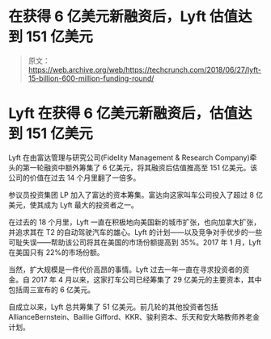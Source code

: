 # 在获得 6 亿美元新融资后，Lyft 估值达到 151 亿美元 

> 原文：<https://web.archive.org/web/https://techcrunch.com/2018/06/27/lyft-15-billion-600-million-funding-round/>

# Lyft 在获得 6 亿美元新融资后，估值达到 151 亿美元

Lyft 在由富达管理与研究公司(Fidelity Management & Research Company)牵头的第一轮融资中额外筹集了 6 亿美元，将其融资后估值推高至 151 亿美元。该公司的价值在过去 14 个月里翻了一倍多。

参议员投资集团 LP 加入了富达的资本筹集。富达向这家叫车公司投入了超过 8 亿美元，使其成为 Lyft 最大的投资者之一。

在过去的 18 个月里，Lyft 一直在积极地向美国新的城市扩张，也向加拿大扩张，并追求其在 T2 的自动驾驶汽车的雄心。Lyft 的计划——以及竞争对手优步的一些可耻失误——帮助该公司将其在美国的市场份额提高到 35%。2017 年 1 月，Lyft 在美国只有 22%的市场份额。

当然，扩大规模是一件代价高昂的事情。Lyft 过去一年一直在寻求投资者的资金。自 2017 年 4 月以来，这家打车公司已经筹集了 29 亿美元的主要资本，其中包括周三宣布的 6 亿美元。

自成立以来，Lyft 总共筹集了 51 亿美元。前几轮的其他投资者包括 AllianceBernstein、Baillie Gifford、KKR、骏利资本、乐天和安大略教师养老金计划。